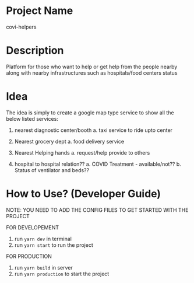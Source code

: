 # Project Name

covi-helpers

# Description

Platform for those who want to help or get help from the people nearby along with nearby infrastructures such as hospitals/food centers status

# Idea

The idea is simply to create a google map type service to show all the below listed services:

1. nearest diagnostic center/booth
   a. taxi service to ride upto center

2. Nearest grocery dept
   a. food delivery service

3. Nearest Helping hands
   a. request/help provide to others

4. hospital to hospital relation??
   a. COVID Treatment - available/not??
   b. Status of ventilator and beds??

# How to Use? (Developer Guide)

NOTE:
YOU NEED TO ADD THE CONFIG FILES TO GET STARTED WITH THE PROJECT

FOR DEVELOPEMENT

1. run `yarn dev` in terminal
2. run `yarn start` to run the project

FOR PRODUCTION

1. run `yarn build` in server
2. run `yarn production` to start the project
